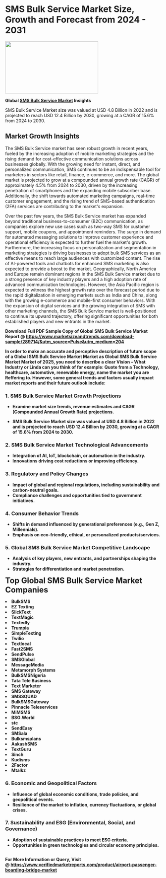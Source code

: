<H1>SMS Bulk Service Market Size, Growth and Forecast from 2024 - 2031</H1><img class="aligncenter size-medium wp-image-584254" src="https://thirdeyenews.in/wp-content/uploads/2024/09/Global-Market-Research-300x168.jpeg" alt="" width="300" height="168" /><p><strong>Global&nbsp;<a href="https://www.marketsizeandtrends.com/download-sample/289714/&amp;utm_source=Pulse&amp;utm_medium=204">SMS Bulk Service Market</a> Insights</strong></p><p>SMS Bulk Service Market size was valued at USD 4.8 Billion in 2022 and is projected to reach USD 12.4 Billion by 2030, growing at a CAGR of 15.6% from 2024 to 2030.</p><p><h2>Market Growth Insights</h2> <p>The SMS Bulk Service market has seen robust growth in recent years, fueled by the increasing adoption of mobile marketing strategies and the rising demand for cost-effective communication solutions across businesses globally. With the growing need for instant, direct, and personalized communication, SMS continues to be an indispensable tool for marketers in sectors like retail, finance, e-commerce, and more. The global market is projected to grow at a compounded annual growth rate (CAGR) of approximately 4.5% from 2024 to 2030, driven by the increasing penetration of smartphones and the expanding mobile subscriber base. Additionally, the shift towards automated marketing campaigns, real-time customer engagement, and the rising trend of SMS-based authentication (2FA) services are contributing to the market's expansion.</p> <p><strong></strong></p> <p>Over the past few years, the SMS Bulk Service market has expanded beyond traditional business-to-consumer (B2C) communication, as companies explore new use cases such as two-way SMS for customer support, mobile coupons, and appointment reminders. The surge in demand for automated messaging solutions to improve customer experience and operational efficiency is expected to further fuel the market's growth. Furthermore, the increasing focus on personalization and segmentation in marketing strategies is driving businesses to adopt bulk SMS services as an effective means to reach large audiences with customized content. The rise of AI-powered tools and chatbots for enhanced SMS marketing is also expected to provide a boost to the market. Geographically, North America and Europe remain dominant regions in the SMS Bulk Service market due to a strong presence of key industry players and a high adoption rate of advanced communication technologies. However, the Asia Pacific region is expected to witness the highest growth rate over the forecast period due to the rapid digitalization in emerging markets such as India and China, along with the growing e-commerce and mobile-first consumer behaviors. With the expansion of digital services and the growing integration of SMS with other marketing channels, the SMS Bulk Service market is well-positioned to continue its upward trajectory, offering significant opportunities for both established players and new entrants in the market.</p> <p><strong></p><p><span class=""><strong>Download Full PDF Sample Copy of Global SMS Bulk Service Market Report</strong> @ <a href="https://www.marketsizeandtrends.com/download-sample/289714/&amp;utm_source=Pulse&amp;utm_medium=204" target="_blank">https://www.marketsizeandtrends.com/download-sample/289714/&amp;utm_source=Pulse&amp;utm_medium=204</a></span></p><p>In order to make an accurate and perceptive description of future scope of a Global&nbsp;SMS Bulk Service Market Market as Global&nbsp;SMS Bulk Service Market Market of 2025, you need to describe a clear Vision &ndash; What Industry or Linda can you think of for example: Quote from a Technology, healthcare, automotive, renewable energy, name the market you are Reffering to. However, some general trends and factors usually impact market reports and their future outlook include:</p><h3>1.&nbsp;<strong>SMS Bulk Service Market Growth Projections</strong></h3><ul><li>Examine market size trends, revenue estimates and CAGR (Compounded Annual Growth Rate) projections.</li><li><p>SMS Bulk Service Market size was valued at USD 4.8 Billion in 2022 and is projected to reach USD 12.4 Billion by 2030, growing at a CAGR of 15.6% from 2024 to 2030.</p></li></ul><h3>2.&nbsp;<strong>SMS Bulk Service Market Technological Advancements</strong></h3><ul><li>Integration of AI, IoT, blockchain, or automation in the industry.</li><li>Innovations driving cost reductions or improving efficiency.</li></ul><h3>3.&nbsp;<strong>Regulatory and Policy Changes</strong></h3><ul><li>Impact of global and regional regulations, including sustainability and carbon-neutral goals.</li><li>Compliance challenges and opportunities tied to government initiatives.</li></ul><h3>4.&nbsp;<strong>Consumer Behavior Trends</strong></h3><ul><li>Shifts in demand influenced by generational preferences (e.g., Gen Z, Millennials).</li><li>Emphasis on eco-friendly, ethical, or personalized products/services.</li></ul><h3>5.&nbsp;<strong>Global SMS Bulk Service Market Competitive Landscape</strong></h3><ul><li>Analysis of key players, new entrants, and partnerships shaping the industry.</li><li>Strategies for differentiation and market penetration.</li></ul><p data-pm-slice="1 1 []"><span style="color: inherit; font-family: inherit; font-size: 25px;">Top Global SMS Bulk Service Market Companies</span></p><div class="" data-test-id=""><p><li>BulkSMS</li><li> EZ Texting</li><li> SlickText</li><li> TextMagic</li><li> Textedly</li><li> Trumpia</li><li> SimpleTexting</li><li> Twilio</li><li> Textlocal</li><li> Fast2SMS</li><li> SendPulse</li><li> SMSGlobal</li><li> MessageMedia</li><li> Metamorph Systems</li><li> BulkSMSNigeria</li><li> Tata Tele Business</li><li> Text Marketer</li><li> SMS Gateway</li><li> SMSSQUAD</li><li> BulkSMSGateway</li><li> Pinnacle Teleservices</li><li> MiMSMS</li><li> BSG.World</li><li> stc</li><li> SendEasy</li><li> SMSala</li><li> Bulksmsplans</li><li> AakashSMS</li><li> TextGuru</li><li> Sinch</li><li> Kudisms</li><li> 2Factor</li><li> Mtalkz</li></p></div><h3>6.&nbsp;<strong>Economic and Geopolitical Factors</strong></h3><ul><li>Influence of global economic conditions, trade policies, and geopolitical events.</li><li>Resilience of the market to inflation, currency fluctuations, or global crises.</li></ul><h3>7.&nbsp;<strong>Sustainability and ESG (Environmental, Social, and Governance)</strong></h3><ul><li>Adoption of sustainable practices to meet ESG criteria.</li><li>Opportunities in green technologies and circular economy principles.</li></ul><h2><strong style="font-size: 14px;">For More Information or Query, Visit @&nbsp;</strong><a style="background-color: #ffffff; font-size: 14px;" href="https://www.marketsizeandtrends.com/report/sms-bulk-service-market/" target="_blank">https://www.verifiedmarketreports.com/product/airport-passenger-boarding-bridge-market</a></h2>
